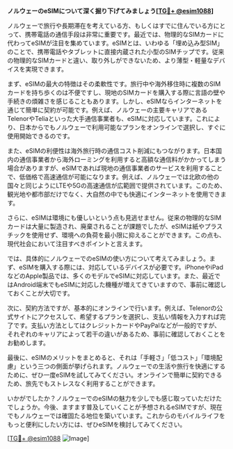 **ノルウェーのeSIMについて深く掘り下げてみましょう[[TG💪+ @esim1088](https://t.me/s/esim1088)]**

ノルウェーで旅行や長期滞在を考えている方、もしくはすでに住んでいる方にとって、携帯電話の通信手段は非常に重要です。最近では、物理的なSIMカードに代わってeSIMが注目を集めています。eSIMとは、いわゆる「埋め込み型SIM」のことで、携帯電話やタブレットに直接内蔵された小型のSIMチップです。従来の物理的なSIMカードと違い、取り外しができないため、より薄型・軽量なデバイスを実現できます。

まず、eSIMの最大の特徴はその柔軟性です。旅行中や海外移住時に複数のSIMカードを持ち歩くのは不便ですし、現地のSIMカードを購入する際に言語の壁や手続きの煩雑さを感じることもあります。しかし、eSIMならインターネットを通じて簡単に契約が可能です。例えば、ノルウェーの主要キャリアであるTelenorやTeliaといった大手通信事業者も、eSIMに対応しています。これにより、日本からでもノルウェーで利用可能なプランをオンラインで選択し、すぐに使用開始できるのです。

また、eSIMの利便性は海外旅行時の通信コスト削減にもつながります。日本国内の通信事業者から海外ローミングを利用すると高額な通信料がかかってしまう場合がありますが、eSIMであれば現地の通信事業者のサービスを利用することで、低価格で高速通信が可能になります。例えば、ノルウェーでは北欧の他の国々と同じようにLTEや5Gの高速通信が広範囲で提供されています。このため、観光地や都市部だけでなく、大自然の中でも快適にインターネットを使用できます。

さらに、eSIMは環境にも優しいという点も見逃せません。従来の物理的なSIMカードは大量に製造され、廃棄されることが課題でしたが、eSIMは紙やプラスチックを使用せず、環境への負荷を最小限に抑えることができます。この点も、現代社会において注目すべきポイントと言えます。

では、具体的にノルウェーでのeSIMの使い方について考えてみましょう。まず、eSIMを購入する際には、対応しているデバイスが必要です。iPhoneやiPadなどのApple製品では、多くのモデルでeSIMに対応しています。また、最近ではAndroid端末でもeSIMに対応した機種が増えてきていますので、事前に確認しておくことが大切です。

次に、契約方法ですが、基本的にオンラインで行います。例えば、Telenorの公式サイトにアクセスして、希望するプランを選択し、支払い情報を入力すれば完了です。支払い方法としてはクレジットカードやPayPalなどが一般的ですが、それぞれのキャリアによって若干の違いがあるため、事前に確認しておくことをお勧めします。

最後に、eSIMのメリットをまとめると、それは「手軽さ」「低コスト」「環境配慮」という三つの側面が挙げられます。ノルウェーでの生活や旅行を快適にするために、ぜひ一度eSIMを試してみてください。オンラインで簡単に契約できるため、旅先でもストレスなく利用することができます。

いかがでしたか？ノルウェーでのeSIMの魅力を少しでも感じ取っていただけたでしょうか。今後、ますます普及していくことが予想されるeSIMですが、現在でもノルウェーでは確固たる地位を築いています。これからのモバイルライフをもっと便利にしたい方には、ぜひeSIMを検討してみてください。

[[TG💪+ @esim1088](https://t.me/s/esim1088) ![Image](https://i.postimg.cc/Y0z9fWf4/image.png)]
